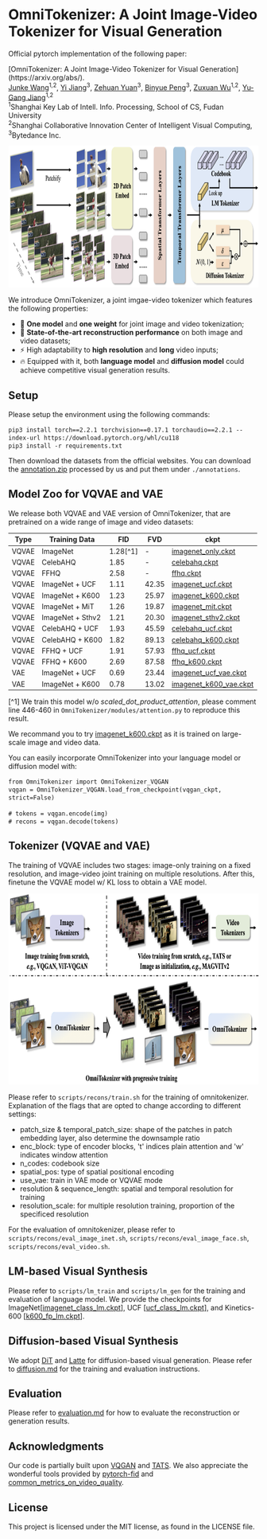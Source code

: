 # OmniTokenizer: A Joint Image-Video Tokenizer for Visual Generation

Official pytorch implementation of the following paper:
<p align="left">
[OmniTokenizer: A Joint Image-Video Tokenizer for Visual Generation](https://arxiv.org/abs/). <br>
<a href="https://www.wangjunke.info/">Junke Wang</a><sup>1,2</sup>, <a href="https://enjoyyi.github.io/">Yi Jiang</a><sup>3</sup>, <a href="https://shallowyuan.github.io/">Zehuan Yuan</a><sup>3</sup>, <a href="./">Binyue Peng</a><sup>3</sup>, <a href="https://zxwu.azurewebsites.net/">Zuxuan Wu</a><sup>1,2</sup>, <a href="https://fvl.fudan.edu.cn/">Yu-Gang Jiang</a><sup>1,2</sup>
<br>
<sup>1</sup>Shanghai Key Lab of Intell. Info. Processing, School of CS, Fudan University <br>
<sup>2</sup>Shanghai Collaborative Innovation Center of Intelligent Visual Computing, <sup>3</sup>Bytedance Inc.
</p>

<p align="left">
    <img src=assets/network.png width="852" height="284" />
</p>


We introduce OmniTokenizer, a joint imgae-video tokenizer which features the following properties:
- 🚀 **One model** and **one weight** for joint image and video tokenization;
- 🥇 **State-of-the-art reconstruction performance** on both image and video datasets;
- ⚡ High adaptability to **high resolution** and **long** video inputs;
- 🔥 Equipped with it, both **language model** and **diffusion model** could achieve competitive visual generation results.

## Setup

Please setup the environment using the following commands:

```
pip3 install torch==2.2.1 torchvision==0.17.1 torchaudio==2.2.1 --index-url https://download.pytorch.org/whl/cu118
pip3 install -r requirements.txt
```

Then download the datasets from the official websites. You can download the [annotation.zip](https://huggingface.co/Daniel0724/OmniTokenizer/resolve/main/annotations.zip) processed by us and put them under ```./annotations```.

## Model Zoo for VQVAE and VAE

We release both VQVAE and VAE version of OmniTokenizer, that are pretrained on a wide range of image and video datasets:

 |  Type | Training Data  | FID | FVD | ckpt | 
 | ---------- | ---------- | ---------- | ----------- | ----------- | 
 | VQVAE | ImageNet | 1.28[^1] | - | [imagenet_only.ckpt](https://huggingface.co/Daniel0724/OmniTokenizer/resolve/main/imagenet_only.ckpt) |
 | VQVAE | CelebAHQ | 1.85 | - | [celebahq.ckpt](https://huggingface.co/Daniel0724/OmniTokenizer/resolve/main/celebahq.ckpt) | 
 | VQVAE | FFHQ |2.58 | - | [ffhq.ckpt](https://huggingface.co/Daniel0724/OmniTokenizer/resolve/main/ffhq.ckpt) | 
 | VQVAE | ImageNet + UCF | 1.11 | 42.35 | [imagenet_ucf.ckpt](https://huggingface.co/Daniel0724/OmniTokenizer/resolve/main/imagenet_ucf.ckpt) | 
 | VQVAE | ImageNet + K600 | 1.23 | 25.97 | [imagenet_k600.ckpt](https://huggingface.co/Daniel0724/OmniTokenizer/resolve/main/imagenet_k600.ckpt) | 
 | VQVAE | ImageNet + MiT | 1.26 | 19.87 | [imagenet_mit.ckpt](https://huggingface.co/Daniel0724/OmniTokenizer/resolve/main/imagenet_mit.ckpt) | 
 | VQVAE | ImageNet + Sthv2 | 1.21 | 20.30 | [imagenet_sthv2.ckpt](https://huggingface.co/Daniel0724/OmniTokenizer/resolve/main/imagenet_sthv2.ckpt) | 
 | VQVAE | CelebAHQ + UCF | 1.93 | 45.59 | [celebahq_ucf.ckpt](https://huggingface.co/Daniel0724/OmniTokenizer/resolve/main/celebahq_ucf.ckpt) | 
 | VQVAE | CelebAHQ + K600 | 1.82 | 89.13 | [celebahq_k600.ckpt](https://huggingface.co/Daniel0724/OmniTokenizer/resolve/main/celebahq_k600.ckpt) | 
 | VQVAE | FFHQ + UCF | 1.91 | 57.93 | [ffhq_ucf.ckpt](https://huggingface.co/Daniel0724/OmniTokenizer/resolve/main/ffhq_ucf.ckpt) | 
 | VQVAE | FFHQ + K600 | 2.69 | 87.58 | [ffhq_k600.ckpt](https://huggingface.co/Daniel0724/OmniTokenizer/resolve/main/ffhq_k600.ckpt) | 
 | VAE | ImageNet + UCF | 0.69 | 23.44 | [imagenet_ucf_vae.ckpt](https://huggingface.co/Daniel0724/OmniTokenizer/resolve/main/imagenet_ucf_vae.ckpt) | 
 | VAE | ImageNet + K600 | 0.78 | 13.02 | [imagenet_k600_vae.ckpt](https://huggingface.co/Daniel0724/OmniTokenizer/resolve/main/imagenet_k600_vae.ckpt) |

[^1] We train this model w/o *scaled_dot_product_attention*, please comment line 446-460 in ```OmniTokenizer/modules/attention.py``` to reproduce this result.


We recommand you to try [imagenet_k600.ckpt](https://huggingface.co/Daniel0724/OmniTokenizer/resolve/main/imagenet_k600.ckpt) as it is trained on large-scale image and video data. 

You can easily incorporate OmniTokenizer into your language model or diffusion model with:
```
from OmniTokenizer import OmniTokenizer_VQGAN
vqgan = OmniTokenizer_VQGAN.load_from_checkpoint(vqgan_ckpt, strict=False)

# tokens = vqgan.encode(img)
# recons = vqgan.decode(tokens)

```

## Tokenizer (VQVAE and VAE)

The training of VQVAE includes two stages: image-only training on a fixed resolution, and image-video joint training on multiple resolutions. After this, finetune the VQVAE model w/ KL loss to obtain a VAE model.

<p align="left">
    <img src=assets/training.png width="852" height="384" />
</p>

Please refer to ```scripts/recons/train.sh``` for the training of omnitokenizer. Explanation of the flags that are opted to change according to different settings:

- patch_size & temporal_patch_size: shape of the patches in patch embedding layer, also determine the downsample ratio
- enc_block: type of encoder blocks, 't' indices plain attention and 'w' indicates window attention
- n_codes: codebook size
- spatial_pos: type of spatial positional encoding
- use_vae: train in VAE mode or VQVAE mode
- resolution & sequence_length: spatial and temporal resolution for training
- resolution_scale: for multiple resolution training, proportion of the specificed resolution

For the evaluation of omnitokenizer, please refer to ```scripts/recons/eval_image_inet.sh```, ```scripts/recons/eval_image_face.sh```, ```scripts/recons/eval_video.sh```.


## LM-based Visual Synthesis

Please refer to ```scripts/lm_train``` and ```scripts/lm_gen``` for the training and evaluation of language model. We provide the checkpoints for ImageNet[[imagenet_class_lm.ckpt](https://huggingface.co/Daniel0724/OmniTokenizer/resolve/main/imagenet_class_lm.ckpt)], UCF [[ucf_class_lm.ckpt](https://huggingface.co/Daniel0724/OmniTokenizer/resolve/main/ucf_class_lm.ckpt)], and Kinetics-600 [[k600_fp_lm.ckpt](https://huggingface.co/Daniel0724/OmniTokenizer/resolve/main/k600_fp_lm.ckpt)]. 

## Diffusion-based Visual Synthesis

We adopt [DiT](https://github.com/facebookresearch/DiT?tab=readme-ov-file) and [Latte](https://github.com/Vchitect/Latte) for diffusion-based visual generation. Please refer to [diffusion.md](Diffusion/README.md) for the training and evaluation instructions.

## Evaluation

Please refer to [evaluation.md](evaluation/README.md) for how to evaluate the reconstruction or generation results.

## Acknowledgments
Our code is partially built upon [VQGAN](https://github.com/CompVis/taming-transformers) and
[TATS](https://github.com/songweige/TATS). We also appreciate the wonderful tools provided by [pytorch-fid](https://github.com/mseitzer/pytorch-fid) and [common_metrics_on_video_quality](https://github.com/JunyaoHu/common_metrics_on_video_quality).



## License

This project is licensed under the MIT license, as found in the LICENSE file.
